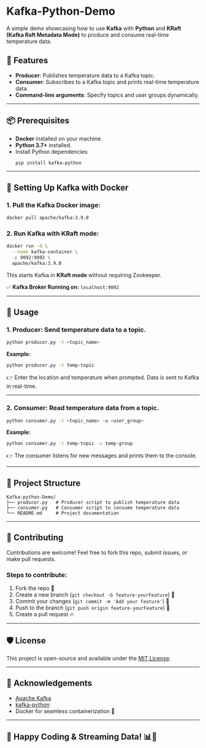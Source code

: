 # Kafka-Python-Demo

A simple demo showcasing how to use **Kafka** with **Python** and **KRaft (Kafka Raft Metadata Mode)** to produce and consume real-time temperature data.

## 🚀 Features
- **Producer**: Publishes temperature data to a Kafka topic.
- **Consumer**: Subscribes to a Kafka topic and prints real-time temperature data.
- **Command-line arguments**: Specify topics and user groups dynamically.

---

## 📦 Prerequisites
- **Docker** installed on your machine.
- **Python 3.7+** installed.
- Install Python dependencies:
  ```bash
  pip install kafka-python
  ```

---

## 🐳 Setting Up Kafka with Docker

### 1. Pull the Kafka Docker image:
```bash
docker pull apache/kafka:3.9.0
```

### 2. Run Kafka with KRaft mode:
```bash
docker run -d \
  --name kafka-container \
  -p 9092:9092 \
  apache/kafka:3.9.0
```

This starts Kafka in **KRaft mode** without requiring Zookeeper.

✅ **Kafka Broker Running on:** `localhost:9092`

---

## 📝 Usage

### 1. **Producer**: Send temperature data to a topic.
```bash
python producer.py -t <topic_name>
```

**Example:**
```bash
python producer.py -t temp-topic
```
👉 Enter the location and temperature when prompted. Data is sent to Kafka in real-time.

---

### 2. **Consumer**: Read temperature data from a topic.
```bash
python consumer.py -t <topic_name> -u <user_group>
```

**Example:**
```bash
python consumer.py -t temp-topic -u temp-group
```
👉 The consumer listens for new messages and prints them to the console.

---

## 📂 Project Structure
```
Kafka-python-Demo/
├── producer.py   # Producer script to publish temperature data
├── consumer.py   # Consumer script to consume temperature data
└── README.md     # Project documentation
```

---

## 🤝 Contributing
Contributions are welcome! Feel free to fork this repo, submit issues, or make pull requests.

### Steps to contribute:
1. Fork the repo 📌
2. Create a new branch (`git checkout -b feature-yourFeature`) 🌱
3. Commit your changes (`git commit -m 'Add your feature'`) 💬
4. Push to the branch (`git push origin feature-yourFeature`) 🚀
5. Create a pull request 🔥

---

## 🛡️ License
This project is open-source and available under the [MIT License](LICENSE).

---

## 🙌 Acknowledgements
- [Apache Kafka](https://kafka.apache.org/)
- [kafka-python](https://github.com/dpkp/kafka-python)
- Docker for seamless containerization 🐳

---

## 🚀 Happy Coding & Streaming Data! 📊📡

